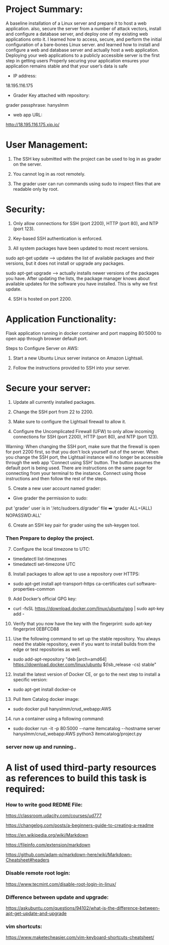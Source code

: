 # Project Summary:

A baseline installation of a Linux server and prepare it to host a web application. also, secure the server from a number of attack vectors, install and configure a database server, and deploy one of my existing web applications onto it. I learned how to access, secure, and perform the initial configuration of a bare-bones Linux server. and learned how to install and configure a web and database server and actually host a web application. Deploying your web applications to a publicly accessible server is the first step in getting users Properly securing your application ensures your application remains stable and that your user’s data is safe

* IP address:

18.195.116.175

* Grader Key attached with repository:

grader passphrase: hanyslmm

* web app URL:

http://18.195.116.175.xip.io/

# User Management:

1. The SSH key submitted with the project can be used to log in as grader on the server.

2. You cannot log in as root remotely.

3. The grader user can run commands using sudo to inspect files that are readable only by root.

# Security:

1. Only allow connections for SSH (port 2200), HTTP (port 80), and NTP (port 123).

2. Key-based SSH authentication is enforced.

3. All system packages have been updated to most recent versions.

sudo apt-get update --> updates the list of available packages and their versions,
but it does not install or upgrade any packages.

sudo apt-get upgrade --> actually installs newer versions of the packages you have.
After updating the lists, the package manager knows about available updates
for the software you have installed. This is why we first update.

4. SSH is hosted on port 2200.

# Application Functionality:

Flask application running in docker container and port mapping 80:5000 to open app through browser default port.

Steps to Configure Server on AWS:

1. Start a new Ubuntu Linux server instance on Amazon Lightsail.

2. Follow the instructions provided to SSH into your server.

# Secure your server:

1. Update all currently installed packages.

2. Change the SSH port from 22 to 2200.

3. Make sure to configure the Lightsail firewall to allow it.

4. Configure the Uncomplicated Firewall (UFW) to only allow incoming connections for SSH (port 2200), HTTP (port 80), and NTP (port 123).

Warning: When changing the SSH port, make sure that the firewall is open for port 2200 first, so that you don't lock yourself out of the server. When you change the SSH port, the Lightsail instance will no longer be accessible through the web app 'Connect using SSH' button. The button assumes the default port is being used. There are instructions on the same page for connecting from your terminal to the instance. Connect using those instructions and then follow the rest of the steps.

5. Create a new user account named grader:

* Give grader the permission to sudo:

put 'grader' user is in '/etc/sudoers.d/grader' file :arrow_right: 'grader ALL=(ALL) NOPASSWD:ALL'

6. Create an SSH key pair for grader using the ssh-keygen tool.

### Then Prepare to deploy the project.

7. Configure the local timezone to UTC:

* timedatectl list-timezones
* timedatectl set-timezone UTC

8. Install packages to allow apt to use a repository over HTTPS:
* sudo apt-get install 
apt-transport-https 
ca-certificates 
curl 
software-properties-common

9. Add Docker’s official GPG key:

* curl -fsSL https://download.docker.com/linux/ubuntu/gpg | sudo apt-key add - 

10. Verify that you now have the key with the fingerprint: 
sudo apt-key fingerprint 0EBFCD88

11. Use the following command to set up the stable repository. You always need the stable repository, even if you want to install builds from the edge or test repositories as well. 

* sudo add-apt-repository 
"deb [arch=amd64] https://download.docker.com/linux/ubuntu 
$(lsb_release -cs) 
stable"

12. Install the latest version of Docker CE, or go to the next step to install a specific version:
* sudo apt-get install docker-ce

13. Pull Item Catalog docker image:
* sudo docker pull hanyslmm/crud_webapp:AWS

14. run a container using a following command:

* sudo docker run -it -p 80:5000 --name itemcatalog --hostname server hanyslmm/crud_webapp:AWS python3 itemcatalog/project.py

### server now up and running..

# A list of used third-party resources as references to build this task is required:

### How to write good REDME File:

https://classroom.udacity.com/courses/ud777

https://changelog.com/posts/a-beginners-guide-to-creating-a-readme

https://en.wikipedia.org/wiki/Markdown

https://fileinfo.com/extension/markdown

https://github.com/adam-p/markdown-here/wiki/Markdown-Cheatsheet#headers

### Disable remote root login:

https://www.tecmint.com/disable-root-login-in-linux/

### Difference between update and upgrade:

https://askubuntu.com/questions/94102/what-is-the-difference-between-apt-get-update-and-upgrade

### vim shortcuts:

https://www.maketecheasier.com/vim-keyboard-shortcuts-cheatsheet/
